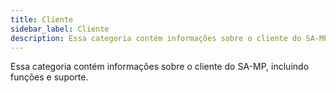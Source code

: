 ```yaml
---
title: Cliente
sidebar_label: Cliente
description: Essa categoria contém informações sobre o cliente do SA-MP, incluindo funções e suporte.
---
```


Essa categoria contém informações sobre o cliente do SA-MP, incluindo funções e suporte.
